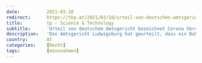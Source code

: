 ```yaml
---
date:          2021-03-10
redirect:      https://tkp.at/2021/03/10/urteil-von-deutschen-amtsgericht-bezeichnet-corona-verordnung-als-verfassungswidrig/
title:         tp - Science & Technology
subtitle:      'Urteil von deutschem Amtsgericht bezeichnet Corona Verordnung als verfassungswidrig'
description:   'Das Amtsgericht Ludwigsburg hat geurteilt, dass ein Bußgeldbescheid gemäß CoronaVO rechtswidrig und faktenwidrig war und daher wurde ein Freispruch verkündet. Damit bezeichnet ein weiteres Gericht Corona Maßnahmen als verfassungswidrig. Das Urteil zerpflückt nicht nur die rechtliche Seite, sondern  befasst sich auch ausführlich damit, was der öffentliche Raum ist, wie die Nähe und der Abstand von …'
country:       AT
categories:    [Recht]
tags:          [massnahmen]
---
```


